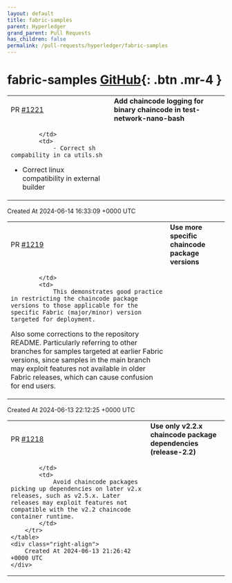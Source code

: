 ```yaml
---
layout: default
title: fabric-samples
parent: Hyperledger
grand_parent: Pull Requests
has_children: false
permalink: /pull-requests/hyperledger/fabric-samples
---
```


# fabric-samples <span class="fs-3 right-align">[GitHub](https://github.com/hyperledger/fabric-samples){: .btn .mr-4 }</span>


<div>
    <table>
        <tr>
            <td>
                PR <a href="https://github.com/hyperledger/fabric-samples/pull/1221" class=".btn">#1221</a>
            </td>
            <td>
                <b>
                    Add chaincode logging for binary chaincode in test-network-nano-bash
                </b>
            </td>
        </tr>
        <tr>
            <td>
                
            </td>
            <td>
                - Correct sh compability in ca_utils.sh
- Correct linux compatibility in external builder
            </td>
        </tr>
    </table>
    <div class="right-align">
        Created At 2024-06-14 16:33:09 +0000 UTC
    </div>
</div>

<div>
    <table>
        <tr>
            <td>
                PR <a href="https://github.com/hyperledger/fabric-samples/pull/1219" class=".btn">#1219</a>
            </td>
            <td>
                <b>
                    Use more specific chaincode package versions
                </b>
            </td>
        </tr>
        <tr>
            <td>
                
            </td>
            <td>
                This demonstrates good practice in restricting the chaincode package versions to those applicable for the specific Fabric (major/minor) version targeted for deployment.

Also some corrections to the repository README. Particularly referring to other branches for samples targeted at earlier Fabric versions, since samples in the main branch may exploit features not available in older Fabric releases, which can cause confusion for end users.
            </td>
        </tr>
    </table>
    <div class="right-align">
        Created At 2024-06-13 22:12:25 +0000 UTC
    </div>
</div>

<div>
    <table>
        <tr>
            <td>
                PR <a href="https://github.com/hyperledger/fabric-samples/pull/1218" class=".btn">#1218</a>
            </td>
            <td>
                <b>
                    Use only v2.2.x chaincode package dependencies (release-2.2)
                </b>
            </td>
        </tr>
        <tr>
            <td>
                
            </td>
            <td>
                Avoid chaincode packages picking up dependencies on later v2.x releases, such as v2.5.x. Later releases may exploit features not compatible with the v2.2 chaincode container runtime.
            </td>
        </tr>
    </table>
    <div class="right-align">
        Created At 2024-06-13 21:26:42 +0000 UTC
    </div>
</div>

